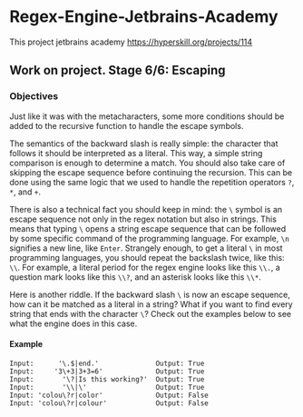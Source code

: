 # Regex-Engine-Jetbrains-Academy
This project jetbrains academy https://hyperskill.org/projects/114

## Work on project. Stage 6/6: Escaping
### Objectives

Just like it was with the metacharacters, some more conditions should be added to the recursive function to handle the escape symbols.

The semantics of the backward slash is really simple: the character that follows it should be interpreted as a literal.
This way, a simple string comparison is enough to determine a match. You should also take care of skipping the escape sequence
before continuing the recursion. This can be done using the same logic that we used to handle the repetition operators ```?```, ```*```, and ```+```.

There is also a technical fact you should keep in mind: the ```\``` symbol is an escape sequence not only in the regex notation but also
in strings. This means that typing ```\``` opens a string escape sequence that can be followed by some specific command of the programming
language. For example, ```\n``` signifies a new line, like ```Enter```. Strangely enough, to get a literal ```\``` in most programming languages,
you should repeat the backslash twice, like this: ```\\```. For example, a literal period for the regex engine looks like this
```\\.```, a question mark looks like this ```\\?```, and an asterisk looks like this ```\\*```.

Here is another riddle. If the backward slash ```\``` is now an escape sequence, how can it be matched as a literal in a string? What if you
want to find every string that ends with the character ```\```? Check out the examples below to see what the engine does in this case.


#### Example
```shell
Input:      '\.$|end.'              Output: True
Input:     '3\+3|3+3=6'             Output: True
Input:       '\?|Is this working?'  Output: True
Input:       '\\|\'                 Output: True
Input: 'colou\?r|color'             Output: False
Input: 'colou\?r|colour'            Output: False
```
